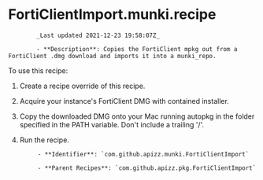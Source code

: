 # FortiClientImport.munki.recipe

            _Last updated 2021-12-23 19:58:07Z_

            - **Description**: Copies the FortiClient mpkg out from a FortiClient .dmg download and imports it into a munki_repo.

To use this recipe:

1) Create a recipe override of this recipe.
2) Acquire your instance's FortiClient DMG with contained installer.
3) Copy the downloaded DMG onto your Mac running autopkg in the folder specified in the PATH variable. Don't include a trailing '/'.
4) Run the recipe.

            - **Identifier**: `com.github.apizz.munki.FortiClientImport`

            - **Parent Recipes**: `com.github.apizz.pkg.FortiClientImport`